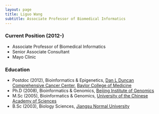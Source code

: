 ```yaml
---
layout: page
title: Liguo Wang
subtitle: Associate Professor of Biomedical Informatics
---
```


### Current Position (2012-)

- Associate Professor of Biomedical Informatics
- Senior Associate Consultant
- Mayo Clinic

### Education

- Postdoc (2012), Bioinformatics & Epigenetics, [Dan L Duncan Comprehensive Cancer Center](https://www.bcm.edu/centers/cancer-center), [Baylor College of Medicine](https://www.bcm.edu/) 
- Ph.D (2008), Bioinformatics & Genomics, [Beijing Institute of Genomics](http://english.big.cas.cn/)
- M.Sc (2005), Bioinformatics & Genomics, [University of the Chinese Academy of Sciences](http://english.ucas.ac.cn/)
- B.Sc (2003), Biology Sciences, [Jiangsu Normal University](http://en.jsnu.edu.cn/)

